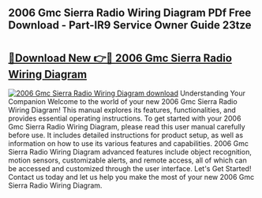 ## 2006 Gmc Sierra Radio Wiring Diagram PDf Free Download - Part-IR9 Service Owner Guide 23tze

# <h2><a href="http://dfpwsf.blite.top/?on=2006+Gmc+Sierra+Radio+Wiring+Diagram">🔗Download New 👉🔴 2006 Gmc Sierra Radio Wiring Diagram</a></h2>

[![2006 Gmc Sierra Radio Wiring Diagram download](https://i.imgur.com/lujVjoI.png)](http://dfpwsf.blite.top/?on=2006+Gmc+Sierra+Radio+Wiring+Diagram)
Understanding Your Companion Welcome to the world of your new 2006 Gmc Sierra Radio Wiring Diagram! This manual explores its features, functionalities, and provides essential operating instructions. To get started with your 2006 Gmc Sierra Radio Wiring Diagram, please read this user manual carefully before use. It includes detailed instructions for product setup, as well as information on how to use its various features and capabilities. 2006 Gmc Sierra Radio Wiring Diagram advanced features include object recognition, motion sensors, customizable alerts, and remote access, all of which can be accessed and customized through the user interface. Let's Get Started! Contact us today and let us help you make the most of your new 2006 Gmc Sierra Radio Wiring Diagram.

